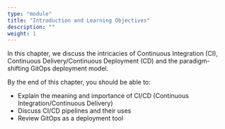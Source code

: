 ```yaml
---
type: "module"
title: "Introduction and Learning Objectives"
description: ""
weight: 1
---
```


In this chapter, we discuss the intricacies of Continuous Integration (CI), Continuous Delivery/Continuous Deployment (CD) and the paradigm-shifting GitOps deployment model.

By the end of this chapter, you should be able to:

- Explain the meaning and importance of CI/CD (Continuous Integration/Continuous Delivery)
- Discuss CI/CD pipelines and their uses
- Review GitOps as a deployment tool
